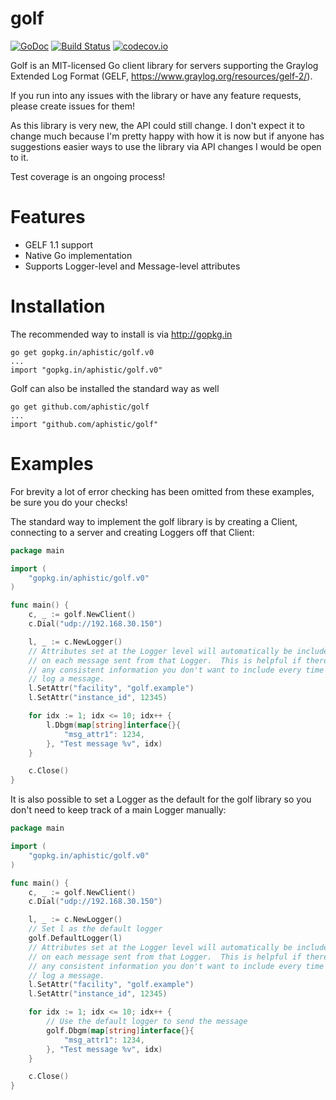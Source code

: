 golf
====

[![GoDoc](https://godoc.org/github.com/aphistic/golf?status.svg)](https://godoc.org/github.com/aphistic/golf)
[![Build Status](https://travis-ci.org/aphistic/golf.svg?branch=master)](https://travis-ci.org/aphistic/golf)
[![codecov.io](http://codecov.io/github/aphistic/golf/coverage.svg?branch=master)](http://codecov.io/github/aphistic/golf?branch=master)

Golf is an MIT-licensed Go client library for servers supporting the Graylog
Extended Log Format (GELF, https://www.graylog.org/resources/gelf-2/).

If you run into any issues with the library or have any feature requests, please create issues for them!

As this library is very new, the API could still change.  I don't expect it to change much because I'm pretty happy with how it is now but if anyone has suggestions easier ways to use the library via API changes I would be open to it.

Test coverage is an ongoing process!

Features
========

* GELF 1.1 support
* Native Go implementation
* Supports Logger-level and Message-level attributes

Installation
============

The recommended way to install is via http://gopkg.in

    go get gopkg.in/aphistic/golf.v0
    ...
    import "gopkg.in/aphistic/golf.v0"

Golf can also be installed the standard way as well

    go get github.com/aphistic/golf
    ...
    import "github.com/aphistic/golf"

Examples
========

For brevity a lot of error checking has been omitted from these examples, be sure you do your checks!

The standard way to implement the golf library is by creating a Client, connecting to a server and creating Loggers off that Client:

```go
package main

import (
    "gopkg.in/aphistic/golf.v0"
)

func main() {
    c, _ := golf.NewClient()
    c.Dial("udp://192.168.30.150")

    l, _ := c.NewLogger()
    // Attributes set at the Logger level will automatically be included
    // on each message sent from that Logger.  This is helpful if there's
    // any consistent information you don't want to include every time you
    // log a message.
    l.SetAttr("facility", "golf.example")
    l.SetAttr("instance_id", 12345)

    for idx := 1; idx <= 10; idx++ {
        l.Dbgm(map[string]interface{}{
            "msg_attr1": 1234,
        }, "Test message %v", idx)
    }

    c.Close()
}
```

It is also possible to set a Logger as the default for the golf library so you don't need to keep track of a main Logger manually:

```go
package main

import (
    "gopkg.in/aphistic/golf.v0"
)

func main() {
    c, _ := golf.NewClient()
    c.Dial("udp://192.168.30.150")

    l, _ := c.NewLogger()
    // Set l as the default logger
    golf.DefaultLogger(l)
    // Attributes set at the Logger level will automatically be included
    // on each message sent from that Logger.  This is helpful if there's
    // any consistent information you don't want to include every time you
    // log a message.
    l.SetAttr("facility", "golf.example")
    l.SetAttr("instance_id", 12345)

    for idx := 1; idx <= 10; idx++ {
        // Use the default logger to send the message
        golf.Dbgm(map[string]interface{}{
            "msg_attr1": 1234,
        }, "Test message %v", idx)
    }

    c.Close()
}
```
